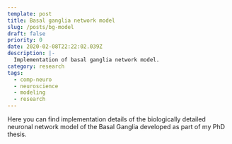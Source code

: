 ```yaml
---
template: post
title: Basal ganglia network model
slug: /posts/bg-model
draft: false
priority: 0
date: 2020-02-08T22:22:02.039Z
description: |-
  Implementation of basal ganglia network model.
category: research
tags:
  - comp-neuro
  - neuroscience
  - modeling
  - research
---
```


Here you can find implementation details of the biologically
detailed neuronal network model of the Basal Ganglia developed
as part of my PhD thesis.
